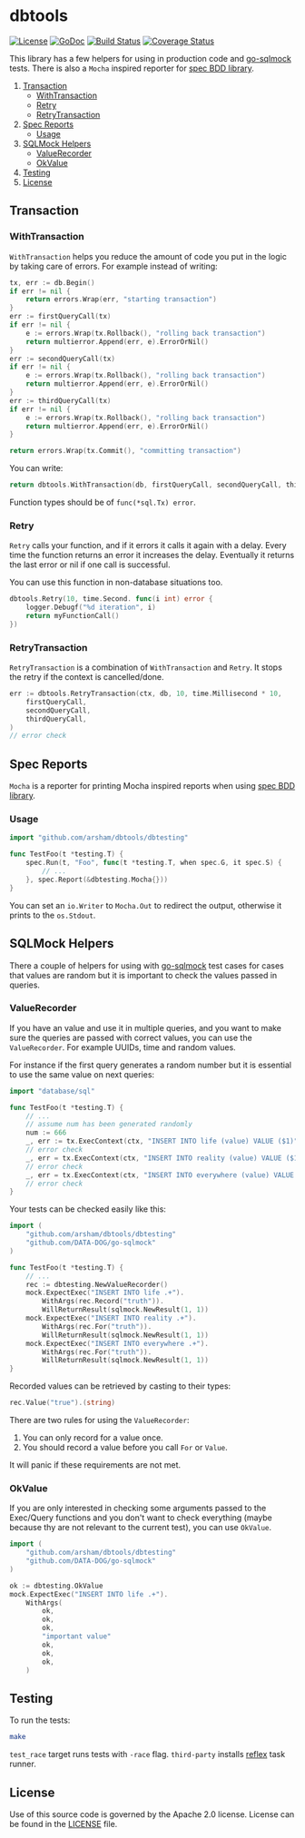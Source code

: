 # dbtools

[![License](https://img.shields.io/badge/License-Apache%202.0-blue.svg)](https://opensource.org/licenses/Apache-2.0)
[![GoDoc](https://godoc.org/github.com/arsham/dbtools?status.svg)](http://godoc.org/github.com/arsham/dbtools)
[![Build Status](https://travis-ci.org/arsham/dbtools.svg?branch=master)](https://travis-ci.org/arsham/dbtools)
[![Coverage Status](https://codecov.io/gh/arsham/dbtools/branch/master/graph/badge.svg)](https://codecov.io/gh/arsham/dbtools)

This library has a few helpers for using in production code and
[go-sqlmock][go-sqlmock] tests. There is also a `Mocha` inspired reporter for
[spec BDD library][spec].

1. [Transaction](#transaction)
    * [WithTransaction](#withtransaction)
    * [Retry](#retry)
    * [RetryTransaction](#retrytransaction)
2. [Spec Reports](#spec-reports)
    * [Usage](#usage)
3. [SQLMock Helpers](#sqlmock-helpers)
    * [ValueRecorder](#valuerecorder)
    * [OkValue](#okvalue)
4. [Testing](#testing)
5. [License](#license)

## Transaction

### WithTransaction

`WithTransaction` helps you reduce the amount of code you put in the logic by
taking care of errors. For example instead of writing:

```go
tx, err := db.Begin()
if err != nil {
    return errors.Wrap(err, "starting transaction")
}
err := firstQueryCall(tx)
if err != nil {
    e := errors.Wrap(tx.Rollback(), "rolling back transaction")
    return multierror.Append(err, e).ErrorOrNil()
}
err := secondQueryCall(tx)
if err != nil {
    e := errors.Wrap(tx.Rollback(), "rolling back transaction")
    return multierror.Append(err, e).ErrorOrNil()
}
err := thirdQueryCall(tx)
if err != nil {
    e := errors.Wrap(tx.Rollback(), "rolling back transaction")
    return multierror.Append(err, e).ErrorOrNil()
}

return errors.Wrap(tx.Commit(), "committing transaction")

```

You can write:
```go
return dbtools.WithTransaction(db, firstQueryCall, secondQueryCall, thirdQueryCall)
```

Function types should be of `func(*sql.Tx) error`.

### Retry

`Retry` calls your function, and if it errors it calls it again with a delay.
Every time the function returns an error it increases the delay. Eventually it
returns the last error or nil if one call is successful.

You can use this function in non-database situations too.

```go
dbtools.Retry(10, time.Second. func(i int) error {
    logger.Debugf("%d iteration", i)
    return myFunctionCall()
})
```

### RetryTransaction

`RetryTransaction` is a combination of `WithTransaction` and `Retry`. It stops
the retry if the context is cancelled/done.

```go
err := dbtools.RetryTransaction(ctx, db, 10, time.Millisecond * 10,
    firstQueryCall,
    secondQueryCall,
    thirdQueryCall,
)
// error check
```

## Spec Reports

`Mocha` is a reporter for printing Mocha inspired reports when using
[spec BDD library][spec].

### Usage

```go
import "github.com/arsham/dbtools/dbtesting"

func TestFoo(t *testing.T) {
    spec.Run(t, "Foo", func(t *testing.T, when spec.G, it spec.S) {
        // ...
    }, spec.Report(&dbtesting.Mocha{}))
}

```

You can set an `io.Writer` to `Mocha.Out` to redirect the output, otherwise it
prints to the `os.Stdout`.

## SQLMock Helpers

There a couple of helpers for using with [go-sqlmock][go-sqlmock] test cases for
cases that values are random but it is important to check the values passed in
queries.

### ValueRecorder

If you have an value and use it in multiple queries, and you want to
make sure the queries are passed with correct values, you can use the
`ValueRecorder`. For example UUIDs, time and random values.

For instance if the first query generates a random number but it is essential to
use the same value on next queries:

```go
import "database/sql"

func TestFoo(t *testing.T) {
    // ...
    // assume num has been generated randomly
    num := 666
    _, err := tx.ExecContext(ctx, "INSERT INTO life (value) VALUE ($1)", num)
    // error check
    _, err = tx.ExecContext(ctx, "INSERT INTO reality (value) VALUE ($1)", num)
    // error check
    _, err = tx.ExecContext(ctx, "INSERT INTO everywhere (value) VALUE ($1)", num)
    // error check
}
```

Your tests can be checked easily like this:
```go
import (
    "github.com/arsham/dbtools/dbtesting"
    "github.com/DATA-DOG/go-sqlmock"
)

func TestFoo(t *testing.T) {
    // ...
    rec := dbtesting.NewValueRecorder()
    mock.ExpectExec("INSERT INTO life .+").
        WithArgs(rec.Record("truth")).
        WillReturnResult(sqlmock.NewResult(1, 1))
    mock.ExpectExec("INSERT INTO reality .+").
        WithArgs(rec.For("truth")).
        WillReturnResult(sqlmock.NewResult(1, 1))
    mock.ExpectExec("INSERT INTO everywhere .+").
        WithArgs(rec.For("truth")).
        WillReturnResult(sqlmock.NewResult(1, 1))
}
```

Recorded values can be retrieved by casting to their types:
```go
rec.Value("true").(string)
```

There are two rules for using the `ValueRecorder`:
1. You can only record for a value once.
2. You should record a value before you call `For` or `Value`.

It will panic if these requirements are not met.

### OkValue

If you are only interested in checking some arguments passed to the Exec/Query
functions and you don't want to check everything (maybe because thy are not
relevant to the current test), you can use `OkValue`.

```go
import (
    "github.com/arsham/dbtools/dbtesting"
    "github.com/DATA-DOG/go-sqlmock"
)

ok := dbtesting.OkValue
mock.ExpectExec("INSERT INTO life .+").
    WithArgs(
        ok,
        ok,
        ok,
        "important value"
        ok,
        ok,
        ok,
    )
```

## Testing

To run the tests:

```bash
make
```
`test_race` target runs tests with `-race` flag. `third-party` installs
[reflex][reflex] task runner.

## License

Use of this source code is governed by the Apache 2.0 license. License can be
found in the [LICENSE](./LICENSE) file.

[go-sqlmock]: https://github.com/DATA-DOG/go-sqlmock
[spec]: https://github.com/sclevine/spec
[reflex]: https://github.com/cespare/reflex
